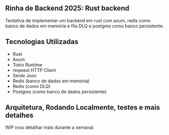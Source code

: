 ## Rinha de Backend 2025: Rust backend

Tentativa de implementar um backend em rust com axum, redis como banco de dados em memória e fila DLQ e postgres como banco persistente.


## Tecnologias Utilizadas

* Rust
* Axum
* Tokio Runtime
* reqwest HTTP Client
* Serde Json
* Redis (banco de dados em memória)
* Redis (como DLQ)
* Postgres (como banco de dados persistente)

## Arquitetura, Rodando Localmente, testes e mais detalhes

WIP (vou detalhar mais durante a semana)
